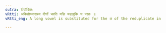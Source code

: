 ```yaml
---
sutra: दीर्घोकितः
vRtti: अकितोभ्यासस्य दीर्घो भवति यङि यङ्लुकि च परतः ॥
vRtti_eng: A long vowel is substituted for the अ of the reduplicate in the Intensive (with expressed or elided यङ्), when the reduplicate requires no augment having an indicatory क् ॥

---
```

